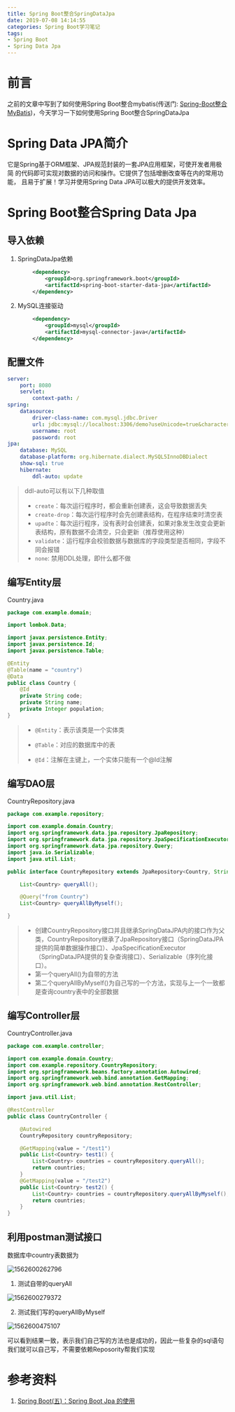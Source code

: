 ```yaml
---
title: Spring Boot整合SpringDataJpa
date: 2019-07-08 14:14:55
categories: Spring Boot学习笔记
tags:
- Spring Boot
- Spring Data Jpa
---
```


# 前言

之前的文章中写到了如何使用Spring Boot整合mybatis(传送门: [Spring-Boot整合MyBatis](https://shangguanhong.github.io/2019/06/03/Spring-Boot整合MyBatis/))，今天学习一下如何使用Spring Boot整合SpringDataJpa

# Spring Data JPA简介

它是Spring基于ORM框架、JPA规范封装的一套JPA应用框架，可使开发者用极简 
的代码即可实现对数据的访问和操作。它提供了包括增删改查等在内的常用功能， 
且易于扩展！学习并使用Spring Data JPA可以极大的提供开发效率。

<!--more-->

# Spring Boot整合Spring Data Jpa

## 导入依赖

1. SpringDataJpa依赖

```xml
        <dependency>
            <groupId>org.springframework.boot</groupId>
            <artifactId>spring-boot-starter-data-jpa</artifactId>
        </dependency>
```

2. MySQL连接驱动

```xml
        <dependency>
            <groupId>mysql</groupId>
            <artifactId>mysql-connector-java</artifactId>
        </dependency>
```

## 配置文件

```yaml
server:
    port: 8080
    servlet:
        context-path: /
spring:
    datasource:
        driver-class-name: com.mysql.jdbc.Driver
        url: jdbc:mysql://localhost:3306/demo?useUnicode=true&characterEncoding=UTF-8&zeroDateTimeBehavior=convertToNull&allowMultiQueries=true&useSSL=false
        username: root
        password: root
jpa:
    database: MySQL
    database-platform: org.hibernate.dialect.MySQL5InnoDBDialect
    show-sql: true
    hibernate:
        ddl-auto: update
```

> ddl-auto可以有以下几种取值
>
> -  `create`：每次运行程序时，都会重新创建表，这会导致数据丢失
> -  `create-drop`：每次运行程序时会先创建表结构，在程序结束时清空表
> -  `upadte`：每次运行程序，没有表时会创建表，如果对象发生改变会更新表结构，原有数据不会清空，只会更新（推荐使用这种）
> -  `validate`：运行程序会校验数据与数据库的字段类型是否相同，字段不同会报错
> -  `none`: 禁用DDL处理，即什么都不做

## 编写Entity层

Country.java

```java
package com.example.domain;

import lombok.Data;

import javax.persistence.Entity;
import javax.persistence.Id;
import javax.persistence.Table;

@Entity
@Table(name = "country")
@Data
public class Country {
    @Id
    private String code;
    private String name;
    private Integer population;
}
```

>- `@Entity`：表示该类是一个实体类
>
>- `@Table`：对应的数据库中的表
>
>- `@Id`：注解在主键上，一个实体只能有一个@Id注解

## 编写DAO层

CountryRepository.java

``` java
package com.example.repository;

import com.example.domain.Country;
import org.springframework.data.jpa.repository.JpaRepository;
import org.springframework.data.jpa.repository.JpaSpecificationExecutor;
import org.springframework.data.jpa.repository.Query;
import java.io.Serializable;
import java.util.List;

public interface CountryRepository extends JpaRepository<Country, String>, JpaSpecificationExecutor<Country>, Serializable {

    List<Country> queryAll();

    @Query("from Country")
    List<Country> queryAllByMyself();

}


```

> - 创建CountryRepository接口并且继承SpringDataJPA内的接口作为父类，CountryRepository继承了JpaRepository接口（SpringDataJPA提供的简单数据操作接口）、JpaSpecificationExecutor（SpringDataJPA提供的复杂查询接口）、Serializable（序列化接口）。
> - 第一个queryAll()为自带的方法
> - 第二个queryAllByMyself()为自己写的一个方法，实现与上一个一致都是查询country表中的全部数据

## 编写Controller层

CountryController.java

``` java
package com.example.controller;

import com.example.domain.Country;
import com.example.repository.CountryRepository;
import org.springframework.beans.factory.annotation.Autowired;
import org.springframework.web.bind.annotation.GetMapping;
import org.springframework.web.bind.annotation.RestController;

import java.util.List;

@RestController
public class CountryController {

    @Autowired
    CountryRepository countryRepository;

    @GetMapping(value = "/test1")
    public List<Country> test1() {
        List<Country> countries = countryRepository.queryAll();
        return countries;
    }
    @GetMapping(value = "/test2")
    public List<Country> test2() {
        List<Country> countries = countryRepository.queryAllByMyself();
        return countries;
    }
}

```

## 利用postman测试接口

数据库中country表数据为

![1562600262796](Spring-Boot整合SpringDataJpa/1562600262796.png)

1. 测试自带的queryAll

![1562600279372](Spring-Boot整合SpringDataJpa/1562600279372.png)

2. 测试我们写的queryAllByMyself

![1562600475107](Spring-Boot整合SpringDataJpa/1562600475107.png)

可以看到结果一致，表示我们自己写的方法也是成功的，因此一些复杂的sql语句我们就可以自己写，不需要依赖Reposority帮我们实现

# 参考资料

1. [Spring Boot(五)：Spring Boot Jpa 的使用](http://www.ityouknow.com/springboot/2016/08/20/spring-boot-jpa.html)
